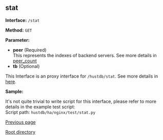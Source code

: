 ## stat ##

**Interface:** `/stat`

**Method:** `GET`

**Parameter:** 

*  **peer** (Required)  
This represents the indexes of backend servers. See more details in [peer_count](peer_count.md)
*  **tb** (Optional)  

This Interface is an proxy interface for `/hustdb/stat`. See more details in [here](../hustdb/hustdb/stat.md).  

**Sample:**

It's not quite trivial to write script for this interface, please refer to more details in the example test script:   
Script path: `hustdb/ha/nginx/test/stat.py`

[Previous page](../ha.md)

[Root directory](../../index.md)